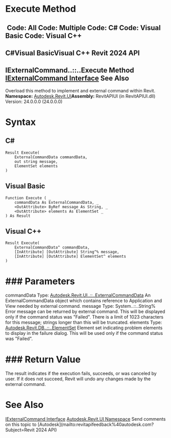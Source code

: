 # Execute Method

﻿
 Code: All Code: Multiple Code: C# Code: Visual Basic Code: Visual C++   
---  
C#Visual BasicVisual C++
Revit 2024 API  
---  
IExternalCommand..::..Execute Method   
[IExternalCommand Interface](ad99887e-db50-bf8f-e4e6-2fb86082b5fb.md "IExternalCommand Interface") See Also  
---  
Overload this method to implement and external command within Revit.
**Namespace:** [Autodesk.Revit.UI](e86fd90a-8957-02a6-da7f-ced248966e3e.md "Autodesk.Revit.UI Namespace")**Assembly:** RevitAPIUI (in RevitAPIUI.dll) Version: 24.0.0.0 (24.0.0.0)
# Syntax
C#  
---  
```text
Result Execute(
	ExternalCommandData commandData,
	out string message,
	ElementSet elements
)
```
  
Visual Basic  
---  
```text
Function Execute ( _
	commandData As ExternalCommandData, _
	<OutAttribute> ByRef message As String, _
	<OutAttribute> elements As ElementSet _
) As Result
```
  
Visual C++  
---  
```text
Result Execute(
	ExternalCommandData^ commandData, 
	[InAttribute] [OutAttribute] String^% message, 
	[InAttribute] [OutAttribute] ElementSet^ elements
)
```
  
# ### Parameters
commandData
    Type: [Autodesk.Revit.UI..::..ExternalCommandData](e9aab085-720f-b924-3ace-1f3c33d95d44.md "ExternalCommandData Class") An ExternalCommandData object which contains reference to Application and View needed by external command.
message
    Type: System..::..String% Error message can be returned by external command. This will be displayed only if the command status was "Failed". There is a limit of 1023 characters for this message; strings longer than this will be truncated.
elements
    Type: [Autodesk.Revit.DB..::..ElementSet](48b47759-c441-ded2-5d8c-5c541c3eab01.md "ElementSet Class") Element set indicating problem elements to display in the failure dialog. This will be used only if the command status was "Failed".
# ### Return Value
The result indicates if the execution fails, succeeds, or was canceled by user. If it does not succeed, Revit will undo any changes made by the external command. 
# See Also
[IExternalCommand Interface](ad99887e-db50-bf8f-e4e6-2fb86082b5fb.md "IExternalCommand Interface")
[Autodesk.Revit.UI Namespace](e86fd90a-8957-02a6-da7f-ced248966e3e.md "Autodesk.Revit.UI Namespace")
Send comments on this topic to [Autodesk](mailto:revitapifeedback%40autodesk.com?Subject=Revit 2024 API)